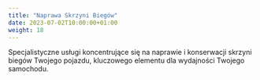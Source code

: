 ```yaml
---
title: "Naprawa Skrzyni Biegów"
date: 2023-07-02T10:00:00+01:00
weight: 18
---
```


Specjalistyczne usługi koncentrujące się na naprawie i konserwacji skrzyni biegów Twojego pojazdu, kluczowego elementu dla wydajności Twojego samochodu.